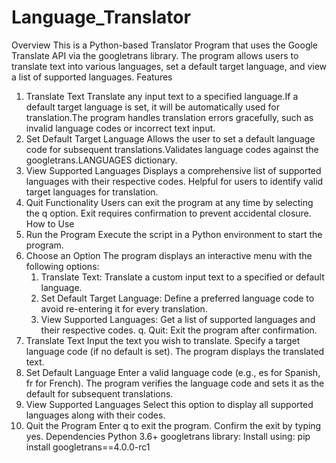 # Language_Translator
Overview
This is a Python-based Translator Program that uses the Google Translate API via the googletrans library. The program allows users to translate text into various languages, set a default target language, and view a list of supported languages.
Features
1. Translate Text
    Translate any input text to a specified language.If a default target language is set, it will be automatically used for translation.The program handles translation errors gracefully, such as invalid language codes or incorrect text input.
2. Set Default Target Language
    Allows the user to set a default language code for subsequent translations.Validates language codes against the googletrans.LANGUAGES dictionary.
3. View Supported Languages
    Displays a comprehensive list of supported languages with their respective codes. Helpful for users to identify valid target languages for translation.
4. Quit Functionality
    Users can exit the program at any time by selecting the q option. Exit requires confirmation to prevent accidental closure.
How to Use
1. Run the Program
Execute the script in a Python environment to start the program.
2. Choose an Option
The program displays an interactive menu with the following options:
    1. Translate Text: Translate a custom input text to a specified or default language.
    2. Set Default Target Language: Define a preferred language code to avoid re-entering it for every translation.
    3. View Supported Languages: Get a list of supported languages and their respective codes.
    q. Quit: Exit the program after confirmation.
3. Translate Text
    Input the text you wish to translate.
    Specify a target language code (if no default is set).
    The program displays the translated text.
4. Set Default Language
    Enter a valid language code (e.g., es for Spanish, fr for French).
    The program verifies the language code and sets it as the default for subsequent translations.
5. View Supported Languages
    Select this option to display all supported languages along with their codes.
6. Quit the Program
    Enter q to exit the program.
    Confirm the exit by typing yes.
Dependencies
Python 3.6+
googletrans library: Install using:
       pip install googletrans==4.0.0-rc1

